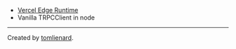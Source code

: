 - [Vercel Edge Runtime](https://edge-runtime.vercel.app)
- Vanilla TRPCClient in node

---

Created by [tomlienard](https://github.com/quiibz).
